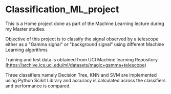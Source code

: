 # Classification_ML_project
This is a Home project done as part of the Machine Learning lecture during my Master studies.

Objective of this project is to classify the signal observed by a telescope either as a "Gamma signal" or "background signal" using different Machine Learning algorithms

Training and test data is obtained from UCI Machine learning Repository (https://archive.ics.uci.edu/ml/datasets/magic+gamma+telescope)

Three classifiers namely Decision Tree, KNN and SVM are implemented using Python Scikit Library and accuracy is calculated across the classifiers and performance is compared.

